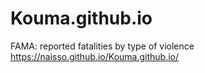 # Kouma.github.io
FAMA: reported fatalities by type of violence
https://naisso.github.io/Kouma.github.io/
